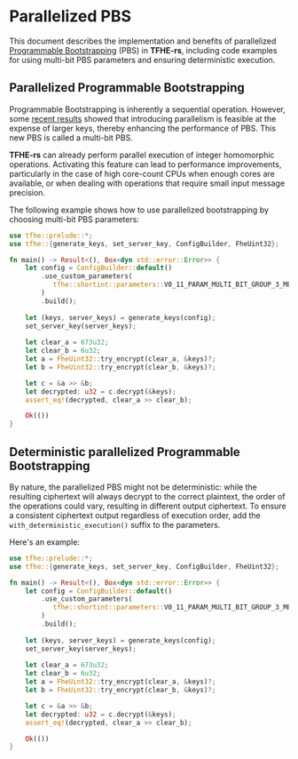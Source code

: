 # Parallelized PBS

This document describes the implementation and benefits of parallelized [Programmable Bootstrapping](../getting\_started/security\_and\_cryptography.md) (PBS) in **TFHE-rs**, including code examples for using multi-bit PBS parameters and ensuring deterministic execution.

## Parallelized Programmable Bootstrapping

Programmable Bootstrapping is inherently a sequential operation. However, some [recent results](https://marcjoye.github.io/papers/JP22ternary.pdf) showed that introducing parallelism is feasible at the expense of larger keys, thereby enhancing the performance of PBS. This new PBS is called a multi-bit PBS.

**TFHE-rs** can already perform parallel execution of integer homomorphic operations. Activating this feature can lead to performance improvements, particularly in the case of high core-count CPUs when enough cores are available, or when dealing with operations that require small input message precision.

The following example shows how to use parallelized bootstrapping by choosing multi-bit PBS parameters:

```rust
use tfhe::prelude::*;
use tfhe::{generate_keys, set_server_key, ConfigBuilder, FheUint32};

fn main() -> Result<(), Box<dyn std::error::Error>> {
    let config = ConfigBuilder::default()
        .use_custom_parameters(
           tfhe::shortint::parameters::V0_11_PARAM_MULTI_BIT_GROUP_3_MESSAGE_2_CARRY_2_KS_PBS_GAUSSIAN_2M64,
        )
        .build();
        
    let (keys, server_keys) = generate_keys(config);
    set_server_key(server_keys);
    
    let clear_a = 673u32;
    let clear_b = 6u32;
    let a = FheUint32::try_encrypt(clear_a, &keys)?;
    let b = FheUint32::try_encrypt(clear_b, &keys)?;

    let c = &a >> &b;
    let decrypted: u32 = c.decrypt(&keys);
    assert_eq!(decrypted, clear_a >> clear_b);

    Ok(())
}
```

## Deterministic parallelized Programmable Bootstrapping

By nature, the parallelized PBS might not be deterministic: while the resulting ciphertext will always decrypt to the correct plaintext, the order of the operations could vary, resulting in different output ciphertext. To ensure a consistent ciphertext output regardless of execution order, add the `with_deterministic_execution()` suffix to the parameters.

Here's an example:

```rust
use tfhe::prelude::*;
use tfhe::{generate_keys, set_server_key, ConfigBuilder, FheUint32};

fn main() -> Result<(), Box<dyn std::error::Error>> {
    let config = ConfigBuilder::default()
        .use_custom_parameters(
           tfhe::shortint::parameters::V0_11_PARAM_MULTI_BIT_GROUP_3_MESSAGE_2_CARRY_2_KS_PBS_GAUSSIAN_2M64.with_deterministic_execution(),
        )
        .build();
        
    let (keys, server_keys) = generate_keys(config);
    set_server_key(server_keys);
    
    let clear_a = 673u32;
    let clear_b = 6u32;
    let a = FheUint32::try_encrypt(clear_a, &keys)?;
    let b = FheUint32::try_encrypt(clear_b, &keys)?;

    let c = &a >> &b;
    let decrypted: u32 = c.decrypt(&keys);
    assert_eq!(decrypted, clear_a >> clear_b);

    Ok(())
}
```

